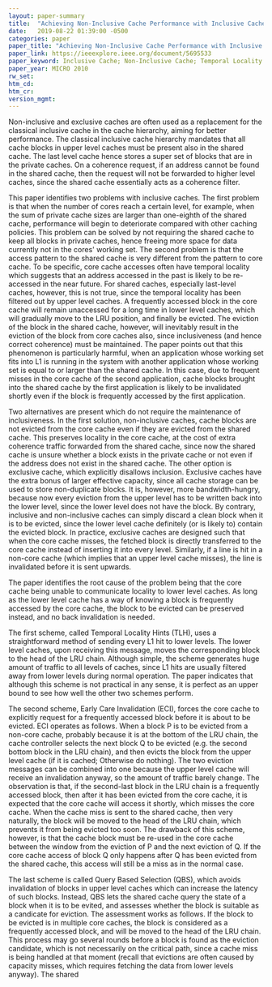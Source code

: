 ```yaml
---
layout: paper-summary
title:  "Achieving Non-Inclusive Cache Performance with Inclusive Caches"
date:   2019-08-22 01:39:00 -0500
categories: paper
paper_title: "Achieving Non-Inclusive Cache Performance with Inclusive Caches"
paper_link: https://ieeexplore.ieee.org/document/5695533
paper_keyword: Inclusive Cache; Non-Inclusive Cache; Temporal Locality
paper_year: MICRO 2010
rw_set: 
htm_cd: 
htm_cr: 
version_mgmt: 
---
```


Non-inclusive and exclusive caches are often used as a replacement for the classical inclusive cache in the cache hierarchy,
aiming for better performance. The classical inclusive cache hierarchy mandates that all cache blocks in upper level caches
must be present also in the shared cache. The last level cache hence stores a super set of blocks that are in the private caches.
On a coherence request, if an address cannot be found in the shared cache, then the request will not be forwarded to higher 
level caches, since the shared cache essentially acts as a coherence filter. 

This paper identifies two problems with inclusive caches. The first problem is that when the number of cores reach a certain
level, for example, when the sum of private cache sizes are larger than one-eighth of the shared cache, performance will begin to
deteriorate compared with other caching policies. This problem can be solved by not requiring the shared cache to keep all
blocks in private caches, hence freeing more space for data currently not in the cores' working set. The second problem
is that the access pattern to the shared cache is very different from the pattern to core cache. To be specific, core cache
accesses often have temporal locality which suggests that an address accessed in the past is likely to be re-accessed in the 
near future. For shared caches, especially last-level caches, however, this is not true, since the temporal locality has
been filtered out by upper level caches. A frequently accessed block in the core cache will remain unaccessed for a long 
time in lower level caches, which will gradually move to the LRU position, and finally be evicted. The eviction of the 
block in the shared cache, however, will inevitably result in the eviction of the block from core caches also, since 
inclusiveness (and hence correct coherence) must be maintained. The paper points out that this phenomenon is particularly
harmful, when an application whose working set fits into L1 is running in the system with another application whose working 
set is equal to or larger than the shared cache. In this case, due to frequent misses in the core cache of the second 
application, cache blocks brought into the shared cache by the first application is likely to be invalidated shortly even 
if the block is frequently accessed by the first application.

Two alternatives are present which do not require the maintenance of inclusiveness. In the first solution, non-inclusive
caches, cache blocks are not evicted from the core cache even if they are evicted from the shared cache. This preserves 
locality in the core cache, at the cost of extra coherence traffic forwarded from the shared cache, since now the 
shared cache is unsure whether a block exists in the private cache or not even if the address does not exist in the
shared cache. The other option is exclusive cache, which explicitly disallows inclusion. Exclusive caches have the 
extra bonus of larger effective capacity, since all cache storage can be used to store non-duplicate blocks. It is, however, 
more bandwidth-hungry, because now every eviction from the upper level has to be written back into the lower level,
since the lower level does not have the block. By contrary, inclusive and non-inclusive caches can simply discard a clean
block when it is to be evicted, since the lower level cache definitely (or is likely to) contain the evicted block.
In practice, exclusive caches are designed such that when the core cache misses, the fetched block is directly transferred
to the core cache instead of inserting it into every level. Similarly, if a line is hit in a non-core cache (which 
implies that an upper level cache misses), the line is invalidated before it is sent upwards.

The paper identifies the root cause of the problem being that the core cache being unable to communicate locality to
lower level caches. As long as the lower level cache has a way of knowing a block is frequently accessed by the core
cache, the block to be evicted can be preserved instead, and no back invalidation is needed. 

The first scheme, called Temporal Locality Hints (TLH), uses a straightforward method of sending every L1 hit to 
lower levels. The lower level caches, upon receiving this message, moves the corresponding block to the head of 
the LRU chain. Although simple, the scheme generates huge amount of traffic to all levels of caches, since L1 hits 
are usually filtered away from lower levels during normal operation. The paper indicates that although this scheme is
not practical in any sense, it is perfect as an upper bound to see how well the other two schemes perform.

The second scheme, Early Care Invalidation (ECI), forces the core cache to explicitly request for a frequently accessed 
block before it is about to be evicted. ECI operates as follows. When a block P is to be evicted from a non-core cache, 
probably because it is at the bottom of the LRU chain, the cache controller selects the next block Q to be evicted
(e.g. the second bottom block in the LRU chain), and then evicts the block from the upper level cache (if it is cached;
Otherwise do nothing). The two eviction messages can be combined into one because the upper level cache will receive 
an invalidation anyway, so the amount of traffic barely change. The observation is that, if the second-last block 
in the LRU chain is a frequently accessed block, then after it has been evicted from the core cache, it is expected
that the core cache will access it shortly, which misses the core cache. When the cache miss is sent to the shared
cache, then very naturally, the block will be moved to the head of the LRU chain, which prevents it from being evicted
too soon. The drawback of this scheme, however, is that the cache block must be re-used in the core cache between the 
window from the eviction of P and the next eviction of Q. If the core cache access of block Q only happens after Q has
been evicted from the shared cache, this access will still be a miss as in the normal case.

The last scheme is called Query Based Selection (QBS), which avoids invalidation of blocks in upper level caches
which can increase the latency of such blocks. Instead, QBS lets the shared cache query the state of a block when
it is to be evited, and assesses whether the block is suitable as a candicate for eviction. The assessment works 
as follows. If the block to be evicted is in multiple core caches, the block is considered as a frequently
accessed block, and will be moved to the head of the LRU chain. This process may go several rounds before a 
block is found as the eviction candidate, which is not necessarily on the critical path, since a cache miss is
being handled at that moment (recall that evictions are often caused by capacity misses, which requires fetching the 
data from lower levels anyway). The shared